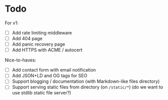 # Todo

For v1:
- [ ] Add rate limiting middleware
- [ ] Add 404 page
- [ ] Add panic recovery page
- [ ] Add HTTPS with ACME / autocert

Nice-to-haves:
- [ ] Add contact form with email notification
- [ ] Add JSON+LD and OG tags for SEO
- [ ] Support blogging / documentation (with Markdown-like files directory)
- [ ] Support serving static files from directory (on `/static/*`) (do we want to use stdlib static file server?)

